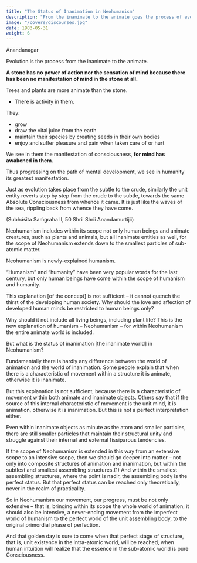 ```yaml
---
title: "The Status of Inanimation in Neohumanism"
description: "From the inanimate to the animate goes the process of evolution. Consider a piece of stone for instance"
image: "/covers/discourses.jpg"
date: 1983-05-31
weight: 6
---
```


Anandanagar

<!-- by Rudolph Sudhiindra Gajit on Wednesday, 13 April 2011 at 03:27

Even though in inanimate objects, minds have not developed, the consciousness is within them otherwise their protons, neutrons, electrons and other sub-atomic particles would not move.  Consciousness controls their movements. I understood the power of action to be a visible action, like moving from point A to point B, or in case of trees, their branches are growing, or leaves are getting bigger.  In case of inanimate objects, even though they cannot move from point A to point B, there is constant movement going on within them. There is movement within and even without the structure of inanimate objects.  They undergo constant clash and cohesions from within and without.  Rain, heat, wind, etc, and the constant movements of the particles within them can cause them to change.  Yes, there is constant movement in them.  If consciousness is not in them, then God cannot be omnipresent.
 --> 

Evolution is the process from the inanimate to the animate.

**A stone has no power of action nor the sensation of mind because there has been no manifestation of mind in the stone at all.**

Trees and plants are more animate than the stone.
- There is activity in them. 

They:
- grow
- draw the vital juice from the earth
- maintain their species by creating seeds in their own bodies
- enjoy and suffer pleasure and pain when taken care of or hurt

We see in them the manifestation of consciousness, **for mind has awakened in them.** 

Thus progressing on the path of mental development, we see in humanity its greatest manifestation. 

Just as evolution takes place from the subtle to the crude, similarly the unit entity reverts step by step from the crude to the subtle, towards the same Absolute Consciousness from whence it came. It is just like the waves of the sea, rippling back from whence they have come.

(Subháśita Saḿgraha II, 50  Shrii Shrii Anandamurtijii)



Neohumanism includes within its scope not only human beings and animate creatures, such as plants and animals, but all inanimate entities as well, for the scope of Neohumanism extends down to the smallest particles of sub-atomic matter.


Neohumanism is newly-explained humanism. 

“Humanism” and “humanity” have been very popular words for the last century, but only human beings have come within the scope of humanism and humanity.

This explanation [of the concept] is not sufficient – it cannot quench the thirst of the developing human society. Why should the love and affection of developed human minds be restricted to human beings only? 

Why should it not include all living beings, including plant life? This is the new explanation of humanism – Neohumanism – for within Neohumanism the entire animate world is included.


But what is the status of inanimation [the inanimate world] in Neohumanism? 

Fundamentally there is hardly any difference between the world of animation and the world of inanimation. Some people explain that when there is a characteristic of movement within a structure it is animate, otherwise it is inanimate.

But this explanation is not sufficient, because there is a characteristic of movement within both animate and inanimate objects. Others say that if the source of this internal characteristic of movement is the unit mind, it is animation, otherwise it is inanimation. But this is not a perfect interpretation either.


Even within inanimate objects as minute as the atom and smaller particles, there are still smaller particles that maintain their structural unity and struggle against their internal and external fissiparous tendencies. 

If the scope of Neohumanism is extended in this way from an extensive scope to an intensive scope, then we should go deeper into matter – not only into composite structures of animation and inanimation, but within the subtlest and smallest assembling structures.(1) And within the smallest assembling structures, where the point is nadir, the assembling body is the perfect status. But that perfect status can be reached only theoretically, never in the realm of practicality.


So in Neohumanism our movement, our progress, must be not only extensive – that is, bringing within its scope the whole world of animation; it should also be intensive, a never-ending movement from the imperfect world of humanism to the perfect world of the unit assembling body, to the original primordial phase of perfection.


And that golden day is sure to come when that perfect stage of structure, that is, unit existence in the intra-atomic world, will be reached, when human intuition will realize that the essence in the sub-atomic world is pure Consciousness.
